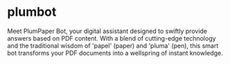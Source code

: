 # plumbot
Meet PlumPaper Bot, your digital assistant designed to swiftly provide answers based on PDF content. With a blend of cutting-edge technology and the traditional wisdom of 'papel' (paper) and 'pluma' (pen), this smart bot transforms your PDF documents into a wellspring of instant knowledge.
